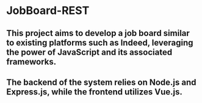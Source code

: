 # JobBoard-REST
## This project aims to develop a job board similar to existing platforms such as Indeed, leveraging the power of JavaScript and its associated frameworks.

## The backend of the system relies on Node.js and Express.js, while the frontend utilizes Vue.js.
